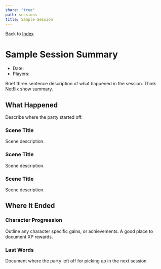 ```yaml
---
share: "true"
path: sessions
title: Sample Session
---
```

Back to [Index](https://steven-stanford.github.io/sundered-scales-campaign/index)

# Sample Session Summary

- Date:
- Players:

Brief three sentence description of what happened in the session. Think Netflix show summary.

## What Happened

Describe where the party started off.

### Scene Title

Scene description.

### Scene Title

Scene description.

### Scene Title

Scene description.

## Where It Ended

### Character Progression

Outline any character specific gains, or achievements. A good place to document XP rewards.

### Last Words

Document where the party left off for picking up in the next session.
